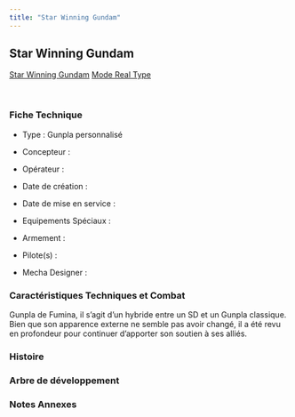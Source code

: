 ```yaml
---
title: "Star Winning Gundam"
---
```


Star Winning Gundam
-------------------





[Star Winning Gundam](javascript:change_image_m('images/stories/saga/gundambftiw/mechas/star-winning-gundam.png');)
[Mode Real Type](javascript:change_image_m('images/stories/saga/gundambftiw/mechas/star-winning-gundam-real-type.png');)

 

### Fiche Technique


- Type : Gunpla personnalisé
  
- Concepteur : 
  
- Opérateur : 
  
- Date de création : 
  
- Date de mise en service : 
  
- Equipements Spéciaux :




- Armement :




- Pilote(s) : 





- Mecha Designer : 


### Caractéristiques Techniques et Combat


Gunpla de Fumina, il s’agit d’un hybride entre un SD et un Gunpla classique. Bien que son apparence externe ne semble pas avoir changé, il a été revu en profondeur pour continuer d’apporter son soutien à ses alliés.


### Histoire


### Arbre de développement


### Notes Annexes


